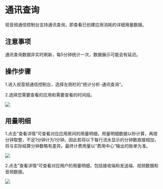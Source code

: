 # 通讯查询

视音频通信控制台支持通讯查询，即查看已创建应用消耗的详细用量数据。

## 注意事项

通讯查询数据非实时刷新，每5分钟统计一次，数据展示可能会有延迟。

## 操作步骤

1.进入视音频通信控制台，选择左侧栏的”统计分析-通讯查询“。

2.选择您需要查看的应用和需要查看的时间段。

![](https://github.com/jdcloudcom/cn/blob/cn-Real-Time-Communication/image/Real-Time-Communicat/RTC-%E9%80%9A%E8%AE%AF%E6%9F%A5%E8%AF%A2.png)

## 用量明细

1.点击”查看详情“可查看对应应用房间的用量明细，用量明细数据以秒计算，再按分钟取整，不足1分钟计为1分钟。因此若将以下每行流水显示的分钟数直接相加，将与实际结算分钟数略有差异。最终计费用量以”费用中心“输出的账单为准。

![](https://github.com/jdcloudcom/cn/blob/cn-Real-Time-Communication/image/Real-Time-Communicat/RTC-%E9%80%9A%E8%AE%AF%E8%AE%B0%E5%BD%95%E8%AF%A6%E6%83%85.png)

2.点击”查看详情“可查看对应用户的用量明细，包括接收端和发送端、视频数据和音频数据。

![](https://github.com/jdcloudcom/cn/blob/cn-Real-Time-Communication/image/Real-Time-Communicat/RTC-%E9%80%9A%E8%AE%AF%E8%AE%B0%E5%BD%95%E8%AF%A6%E6%83%85-%E6%8C%89%E7%94%A8%E6%88%B7%E6%9F%A5%E8%AF%A2.png)
